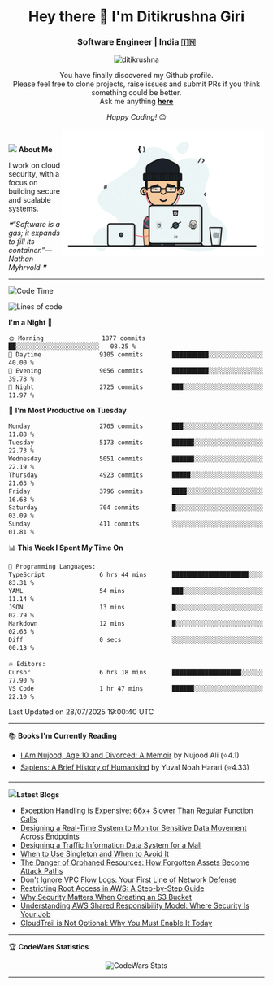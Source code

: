 <h1 align="center">Hey there 👋 I'm Ditikrushna Giri</h1>
<h3 align="center">Software Engineer | India 🇮🇳</h3>
 <p align="center"> <img src="https://komarev.com/ghpvc/?username=ditikrushna" alt="ditikrushna" /> </p>

<div align="center">
You have finally discovered my Github profile. <br>
Please feel free to clone projects, raise issues and submit PRs if you think something could be better. <br>
Ask me anything <a href="https://github.com/ditikrushna/ditikrushna/issues/new"><b>here</b></a><br>

<i>Happy Coding!</i> 😊
</div>

<img align="right" alt="Coding" width="400" src="https://github.com/ditikrushna/ditikrushna/blob/master/charts/programmer_transparent.gif">

</br>

<img src="https://media.giphy.com/media/WUlplcMpOCEmTGBtBW/giphy.gif" width="30"> **About Me**

I work on cloud security, with a focus on building secure and scalable systems.

<!--STARTS_HERE_QUOTE_README-->
<i>❝“Software is a gas; it expands to fill its container.”— Nathan Myhrvold  ❞</i>
<!--ENDS_HERE_QUOTE_README-->
 
---

<!--START_SECTION:waka-->
![Code Time](http://img.shields.io/badge/Code%20Time-841%20hrs%2039%20mins-blue)

![Lines of code](https://img.shields.io/badge/From%20Hello%20World%20I%27ve%20Written-2.7%20million%20lines%20of%20code-blue)

**I'm a Night 🦉** 

```text
🌞 Morning                1877 commits        ██░░░░░░░░░░░░░░░░░░░░░░░   08.25 % 
🌆 Daytime                9105 commits        ██████████░░░░░░░░░░░░░░░   40.00 % 
🌃 Evening                9056 commits        ██████████░░░░░░░░░░░░░░░   39.78 % 
🌙 Night                  2725 commits        ███░░░░░░░░░░░░░░░░░░░░░░   11.97 % 
```
📅 **I'm Most Productive on Tuesday** 

```text
Monday                   2705 commits        ███░░░░░░░░░░░░░░░░░░░░░░   11.88 % 
Tuesday                  5173 commits        ██████░░░░░░░░░░░░░░░░░░░   22.73 % 
Wednesday                5051 commits        ██████░░░░░░░░░░░░░░░░░░░   22.19 % 
Thursday                 4923 commits        █████░░░░░░░░░░░░░░░░░░░░   21.63 % 
Friday                   3796 commits        ████░░░░░░░░░░░░░░░░░░░░░   16.68 % 
Saturday                 704 commits         █░░░░░░░░░░░░░░░░░░░░░░░░   03.09 % 
Sunday                   411 commits         ░░░░░░░░░░░░░░░░░░░░░░░░░   01.81 % 
```


📊 **This Week I Spent My Time On** 

```text
💬 Programming Languages: 
TypeScript               6 hrs 44 mins       █████████████████████░░░░   83.31 % 
YAML                     54 mins             ███░░░░░░░░░░░░░░░░░░░░░░   11.14 % 
JSON                     13 mins             █░░░░░░░░░░░░░░░░░░░░░░░░   02.79 % 
Markdown                 12 mins             █░░░░░░░░░░░░░░░░░░░░░░░░   02.63 % 
Diff                     0 secs              ░░░░░░░░░░░░░░░░░░░░░░░░░   00.13 % 

🔥 Editors: 
Cursor                   6 hrs 18 mins       ███████████████████░░░░░░   77.90 % 
VS Code                  1 hr 47 mins        ██████░░░░░░░░░░░░░░░░░░░   22.10 % 
```


 Last Updated on 28/07/2025 19:00:40 UTC
<!--END_SECTION:waka-->

---

📚 **Books I'm Currently Reading**
<!-- GOODREADS-LIST:START -->
- [I Am Nujood, Age 10 and Divorced: A Memoir](https://www.goodreads.com/review/show/7689086604?utm_medium=api&utm_source=rss) by Nujood Ali (⭐️4.1)
- [Sapiens: A Brief History of Humankind](https://www.goodreads.com/review/show/3198808213?utm_medium=api&utm_source=rss) by Yuval Noah Harari (⭐️4.33)
<!-- GOODREADS-LIST:END -->

---


<img src="http://www.netanimations.net/livres-13.gif" width="40">**Latest Blogs** 

<!-- BLOG-POST-LIST:START -->
- [Exception Handling is Expensive: 66x+ Slower Than Regular Function Calls](https://www.ditikrushna.space/blog/exception-handling-performance-jvm)
- [Designing a Real-Time System to Monitor Sensitive Data Movement Across Endpoints](https://www.ditikrushna.space/blog/endpoint-data-movement-monitoring)
- [Designing a Traffic Information Data System for a Mall](https://www.ditikrushna.space/blog/mall-traffic-data-system-design)
- [When to Use Singleton and When to Avoid It](https://www.ditikrushna.space/blog/singleton-pattern-guide)
- [The Danger of Orphaned Resources: How Forgotten Assets Become Attack Paths](https://www.ditikrushna.space/blog/orphaned-resources-risk)
- [Don't Ignore VPC Flow Logs: Your First Line of Network Defense](https://www.ditikrushna.space/blog/vpc-flow-logs-importance)
- [Restricting Root Access in AWS: A Step-by-Step Guide](https://www.ditikrushna.space/blog/restrict-root-access-aws)
- [Why Security Matters When Creating an S3 Bucket](https://www.ditikrushna.space/blog/s3-bucket-security-matters)
- [Understanding AWS Shared Responsibility Model: Where Security Is Your Job](https://www.ditikrushna.space/blog/aws-shared-responsibility-model)
- [CloudTrail is Not Optional: Why You Must Enable It Today](https://www.ditikrushna.space/blog/enable-cloudtrail-now)
<!-- BLOG-POST-LIST:END -->

--- 

🏆 **CodeWars Statistics**

<div align="center">
  <img src="https://github.r2v.ch/codewars?user=ditikrushna&name=true&top_languages=true&stroke=%23b362ff&theme=purple_dark&hide_clan=true&hide_rank=true" alt="CodeWars Stats" width="300" height="200">
</div>

---

